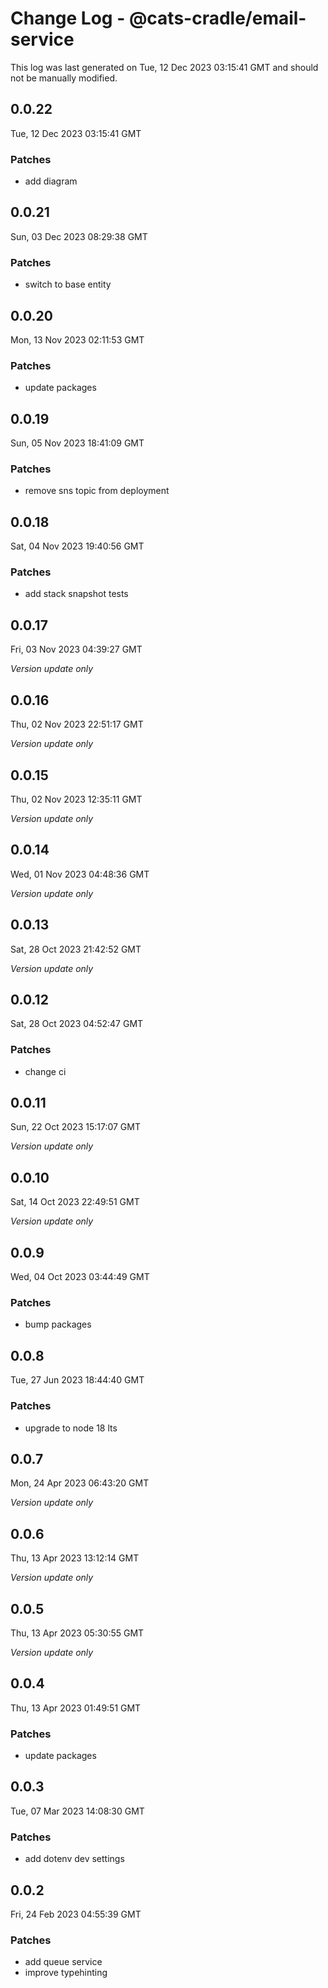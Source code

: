 # Change Log - @cats-cradle/email-service

This log was last generated on Tue, 12 Dec 2023 03:15:41 GMT and should not be manually modified.

## 0.0.22
Tue, 12 Dec 2023 03:15:41 GMT

### Patches

- add diagram

## 0.0.21
Sun, 03 Dec 2023 08:29:38 GMT

### Patches

- switch to base entity

## 0.0.20
Mon, 13 Nov 2023 02:11:53 GMT

### Patches

- update packages

## 0.0.19
Sun, 05 Nov 2023 18:41:09 GMT

### Patches

- remove sns topic from deployment

## 0.0.18
Sat, 04 Nov 2023 19:40:56 GMT

### Patches

- add stack snapshot tests

## 0.0.17
Fri, 03 Nov 2023 04:39:27 GMT

_Version update only_

## 0.0.16
Thu, 02 Nov 2023 22:51:17 GMT

_Version update only_

## 0.0.15
Thu, 02 Nov 2023 12:35:11 GMT

_Version update only_

## 0.0.14
Wed, 01 Nov 2023 04:48:36 GMT

_Version update only_

## 0.0.13
Sat, 28 Oct 2023 21:42:52 GMT

_Version update only_

## 0.0.12
Sat, 28 Oct 2023 04:52:47 GMT

### Patches

- change ci

## 0.0.11
Sun, 22 Oct 2023 15:17:07 GMT

_Version update only_

## 0.0.10
Sat, 14 Oct 2023 22:49:51 GMT

_Version update only_

## 0.0.9
Wed, 04 Oct 2023 03:44:49 GMT

### Patches

- bump packages

## 0.0.8
Tue, 27 Jun 2023 18:44:40 GMT

### Patches

- upgrade to node 18 lts

## 0.0.7
Mon, 24 Apr 2023 06:43:20 GMT

_Version update only_

## 0.0.6
Thu, 13 Apr 2023 13:12:14 GMT

_Version update only_

## 0.0.5
Thu, 13 Apr 2023 05:30:55 GMT

_Version update only_

## 0.0.4
Thu, 13 Apr 2023 01:49:51 GMT

### Patches

- update packages

## 0.0.3
Tue, 07 Mar 2023 14:08:30 GMT

### Patches

- add dotenv dev settings

## 0.0.2
Fri, 24 Feb 2023 04:55:39 GMT

### Patches

- add queue service
- improve typehinting

